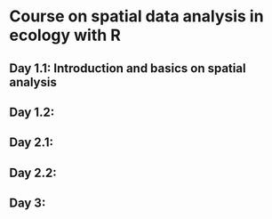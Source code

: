 # Course on spatial data analysis in ecology with R

## Day 1.1: Introduction and basics on spatial analysis

## Day 1.2:

## Day 2.1:

## Day 2.2:

## Day 3: